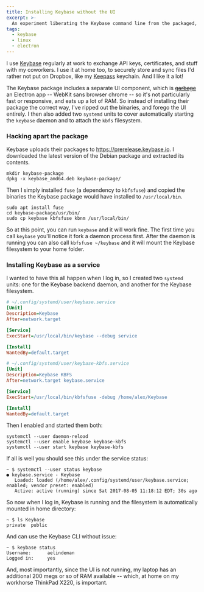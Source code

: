```yaml
---
title: Installing Keybase without the UI
excerpt: >-
  An experiment liberating the Keybase command line from the packaged, Electron-based UI.
tags:
  - keybase
  - linux
  - electron
---
```

I use [Keybase][keybase] regularly at work to exchange API keys, certificates, and stuff with my coworkers. I use it at home too, to securely store and sync files I'd rather not put on Dropbox, like my [Keepass][keepass] keychain. And I like it a lot!

The Keybase package includes a separate UI component, which is ~~[garbage](https://drewdevault.com/2016/11/24/Electron-considered-harmful.html)~~ an Electron app -- WebKit sans browser chrome -- so it's not particularly fast or responsive, and eats up a lot of RAM. So instead of installing their package the correct way, I've ripped out the binaries, and forego the UI entirely. I then also added two `systemd` units to cover automatically starting the `keybase` daemon and to attach the `kbfs` filesystem.

### Hacking apart the package

Keybase uploads their packages to <https://prerelease.keybase.io>. I downloaded the latest version of the Debian package and extracted its contents.

```shell
mkdir keybase-package
dpkg -x keybase_amd64.deb keybase-package/
```

Then I simply installed `fuse` (a dependency to `kbfsfuse`) and copied the binaries the Keybase package would have installed to `/usr/local/bin`.

```shell
sudo apt install fuse
cd keybase-package/usr/bin/
sudo cp keybase kbfsfuse kbnm /usr/local/bin/
```

So at this point, you can run `keybase` and it will work fine. The first time you call `keybase` you'll notice it fork a daemon process first. After the daemon is running you can also call `kbfsfuse ~/keybase` and it will mount the Keybase filesystem to your home folder.

### Installing Keybase as a service

I wanted to have this all happen when I log in, so I created two `systemd` units: one for the Keybase backend daemon, and another for the Keybase filesystem.

```ini
# ~/.config/systemd/user/keybase.service
[Unit]
Description=Keybase
After=network.target

[Service]
ExecStart=/usr/local/bin/keybase --debug service

[Install]
WantedBy=default.target
```

```ini
# ~/.config/systemd/user/keybase-kbfs.service
[Unit]
Description=Keybase KBFS
After=network.target keybase.service

[Service]
ExecStart=/usr/local/bin/kbfsfuse -debug /home/alex/Keybase

[Install]
WantedBy=default.target
```

Then I enabled and started them both:

```shell
systemctl --user daemon-reload
systemctl --user enable keybase keybase-kbfs
systemctl --user start keybase keybase-kbfs
```

If all is well you should see this under the service status:

```shell
~ $ systemctl --user status keybase
● keybase.service - Keybase
   Loaded: loaded (/home/alex/.config/systemd/user/keybase.service; enabled; vendor preset: enabled)
   Active: active (running) since Sat 2017-08-05 11:18:12 EDT; 30s ago
```

So now when I log in, Keybase is running and the filesystem is automatically mounted in home directory:

```shell
~ $ ls Keybase
private  public
```

And can use the Keybase CLI without issue:

```shell
~ $ keybase status
Username:      aelindeman
Logged in:     yes
```

And, most importantly, since the UI is not running, my laptop has an additional 200 megs or so of RAM available -- which, at home on my workhorse ThinkPad X220, is important.

[keybase]: https://keybase.io
[keepass]: https://keepass.info
